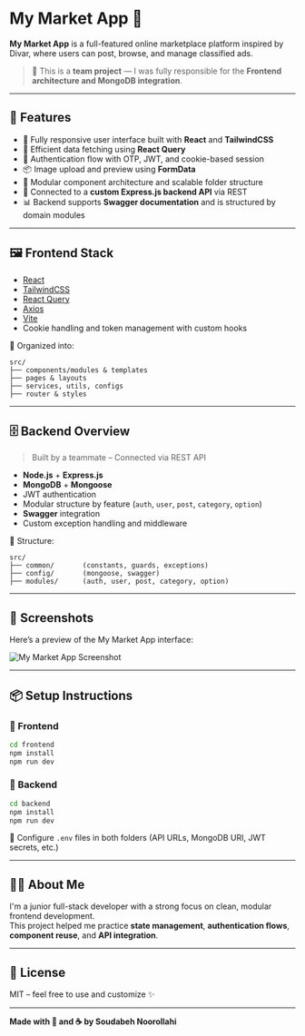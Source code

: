 # My Market App 🛒

**My Market App** is a full-featured online marketplace platform inspired by Divar, where users can post, browse, and manage classified ads.

> 🔧 This is a **team project** — I was fully responsible for the **Frontend architecture and MongoDB integration**.

---

## 🚀 Features

- 📱 Fully responsive user interface built with **React** and **TailwindCSS**
- 🔁 Efficient data fetching using **React Query**
- 🔐 Authentication flow with OTP, JWT, and cookie-based session
- 📦 Image upload and preview using **FormData**
- 🧩 Modular component architecture and scalable folder structure
- 🧪 Connected to a **custom Express.js backend API** via REST
- 📊 Backend supports **Swagger documentation** and is structured by domain modules

---

## 🖼️ Frontend Stack

- [React](https://react.dev/)
- [TailwindCSS](https://tailwindcss.com/)
- [React Query](https://tanstack.com/query)
- [Axios](https://axios-http.com/)
- [Vite](https://vitejs.dev/)
- Cookie handling and token management with custom hooks

📁 Organized into:
```
src/
├── components/modules & templates
├── pages & layouts
├── services, utils, configs
├── router & styles
```

---

## 🗄️ Backend Overview

> Built by a teammate – Connected via REST API

- **Node.js** + **Express.js**
- **MongoDB** + **Mongoose**
- JWT authentication
- Modular structure by feature (`auth`, `user`, `post`, `category`, `option`)
- **Swagger** integration
- Custom exception handling and middleware

📁 Structure:
```
src/
├── common/       (constants, guards, exceptions)
├── config/       (mongoose, swagger)
├── modules/      (auth, user, post, category, option)
```

---

## 📸 Screenshots

Here’s a preview of the My Market App interface:

![My Market App Screenshot](./frontend/public/screenshots/mymarketapp.JPG)

---

## 📦 Setup Instructions

### 🧪 Frontend
```bash
cd frontend
npm install
npm run dev
```

### 🧪 Backend
```bash
cd backend
npm install
npm run dev
```

📝 Configure `.env` files in both folders (API URLs, MongoDB URI, JWT secrets, etc.)

---

## 👩‍💻 About Me

I'm a junior full-stack developer with a strong focus on clean, modular frontend development.  
This project helped me practice **state management**, **authentication flows**, **component reuse**, and **API integration**.

---

## 📎 License

MIT – feel free to use and customize ✨

---

**Made with 💚 and ☕ by Soudabeh Noorollahi**
